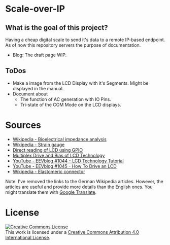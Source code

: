 # Scale-over-IP


## What is the goal of this project?


Having a cheap digital scale to send it's data to a remote IP-based endpoint. As of now this repository servers the purpose of documentation. 

 - Blog: The draft page WIP.


## ToDos

 - Make a image from the LCD Display with it's Segments. Might be displayed in the manual.
 - Document about
   - The function of AC generation with IO Pins.
   - Tri-state of the COM Mode on the LCD displays.


# Sources


- [Wikipedia - Bioelectrical impedance analysis](https://en.wikipedia.org/wiki/Bioelectrical_impedance_analysis) 
- [Wikipedia - Strain gauge](https://en.wikipedia.org/wiki/Strain_gauge)
- [Direct reading of LCD using GPIO](https://www.instructables.com/id/Direct-Reading-of-LCD-Using-General-Purpose-IO/)
- [Multiplex Drive and Bias of LCD Technology](https://www.pacificdisplay.com/lcd_multiplex_drive.htm)
- [YouTube - EEVblog #1044 - LCD Technology Tutorial](https://www.youtube.com/watch?v=mo4_5vG8bbU)
- [YouTube - EEVblog #1045 - How To Drive an LCD](https://www.youtube.com/watch?v=ZP0KxZl5N2o)
- [Wikipedia - Elastomeric connector](https://en.wikipedia.org/wiki/Elastomeric_connector)


Note: I've removed the links to the German Wikipedia articles. However, the articles are useful and provide more details than the English ones. You might translate them with [Google Translate](https://translate.google.com/).

# License

<a rel="license" href="http://creativecommons.org/licenses/by/4.0/"><img alt="Creative Commons License" style="border-width:0" src="https://i.creativecommons.org/l/by/4.0/80x15.png" /></a><br />This work is licensed under a <a rel="license" href="http://creativecommons.org/licenses/by/4.0/">Creative Commons Attribution 4.0 International License</a>.

